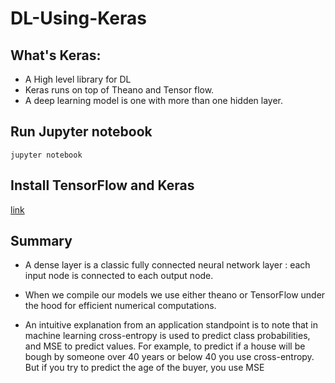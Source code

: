 # DL-Using-Keras

## What's Keras:
- A High level library for DL
- Keras runs on top of Theano and Tensor flow. 
- A deep learning model is one with more than one hidden layer. 

## Run Jupyter notebook

	jupyter notebook

## Install TensorFlow and Keras
[link](https://medium.com/@yenlung/%E5%9C%A8-mac-%E4%B8%8A%E8%A3%9D-deep-learning-%E5%AD%B8%E7%BF%92%E5%A5%97%E4%BB%B6-7fb73e16c437)

## Summary
- A dense layer is a classic fully connected neural network layer : each input node is connected to each output node.

- When we compile our models we use either theano or TensorFlow under the hood for efficient numerical computations. 

- An intuitive explanation from an application standpoint is to note that in machine learning cross-entropy is used to predict class probabilities, and MSE to predict values. For example, to predict if a house will be bough by someone over 40 years or below 40 you use cross-entropy. But if you try to predict the age of the buyer, you use MSE